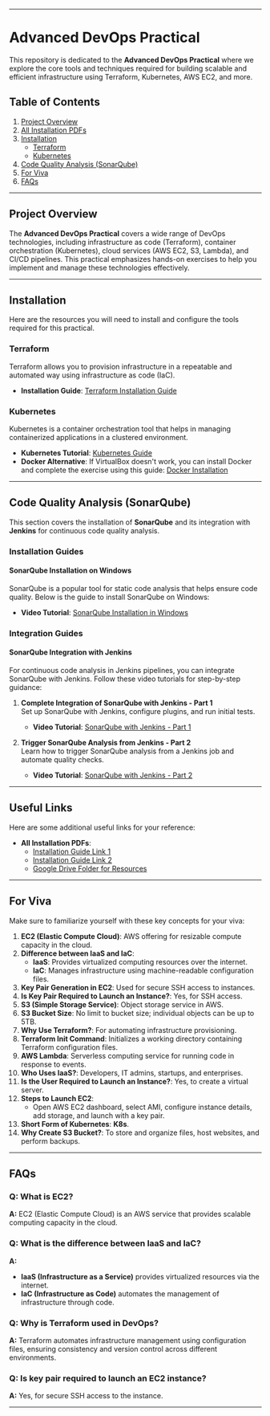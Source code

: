 
---

# Advanced DevOps Practical

This repository is dedicated to the **Advanced DevOps Practical** where we explore the core tools and techniques required for building scalable and efficient infrastructure using Terraform, Kubernetes, AWS EC2, and more.

## Table of Contents

1. [Project Overview](#project-overview)
2. [All Installation PDFs](#useful-links)
3. [Installation](#installation)
   - [Terraform](#terraform)
   - [Kubernetes](#kubernetes)
4. [Code Quality Analysis (SonarQube)](#code-quality-analysis-sonarqube)
5. [For Viva](#for-viva)
6. [FAQs](#faqs)

---

## Project Overview

The **Advanced DevOps Practical** covers a wide range of DevOps technologies, including infrastructure as code (Terraform), container orchestration (Kubernetes), cloud services (AWS EC2, S3, Lambda), and CI/CD pipelines. This practical emphasizes hands-on exercises to help you implement and manage these technologies effectively.

---

## Installation

Here are the resources you will need to install and configure the tools required for this practical.

### Terraform

Terraform allows you to provision infrastructure in a repeatable and automated way using infrastructure as code (IaC).

- **Installation Guide**: [Terraform Installation Guide](https://www.youtube.com/watch?v=aHve0Ji13IY)

### Kubernetes

Kubernetes is a container orchestration tool that helps in managing containerized applications in a clustered environment.

- **Kubernetes Tutorial**: [Kubernetes Guide](https://youtu.be/05MNwC4XJBs?si=Li8adqlC5pSuUTEP)
- **Docker Alternative**: If VirtualBox doesn't work, you can install Docker and complete the exercise using this guide: [Docker Installation](https://youtu.be/mS26N5cLBe8?si=Y69TqfsQTD_0K3jd)

---


## Code Quality Analysis (SonarQube)

This section covers the installation of **SonarQube** and its integration with **Jenkins** for continuous code quality analysis.

### Installation Guides

#### SonarQube Installation on Windows
SonarQube is a popular tool for static code analysis that helps ensure code quality. Below is the guide to install SonarQube on Windows:

- **Video Tutorial**: [SonarQube Installation in Windows](https://youtu.be/CURSk7cto_0?si=ew624NZcuNGUbwBx)

### Integration Guides

#### SonarQube Integration with Jenkins

For continuous code analysis in Jenkins pipelines, you can integrate SonarQube with Jenkins. Follow these video tutorials for step-by-step guidance:

1. **Complete Integration of SonarQube with Jenkins - Part 1**  
   Set up SonarQube with Jenkins, configure plugins, and run initial tests.  
   - **Video Tutorial**: [SonarQube with Jenkins - Part 1](https://youtu.be/uMVflNm3e9Q?si=_S0z__Q1VyPJHV3r)

2. **Trigger SonarQube Analysis from Jenkins - Part 2**  
   Learn how to trigger SonarQube analysis from a Jenkins job and automate quality checks.  
   - **Video Tutorial**: [SonarQube with Jenkins - Part 2](https://youtu.be/sk36v_gEjxM?si=kp-w1X1MftFkrGmx)

---


## Useful Links

Here are some additional useful links for your reference:

- **All Installation PDFs**:
  - [Installation Guide Link 1](https://shorturl.at/5yZq6)
  - [Installation Guide Link 2](https://github.com/FLASH0707/AD)
  - [Google Drive Folder for Resources](https://drive.google.com/drive/folders/1OqD1e2j_3gW1ECSAXLZ0ctafUPiozh7r)

---

## For Viva

Make sure to familiarize yourself with these key concepts for your viva:

1. **EC2 (Elastic Compute Cloud)**: AWS offering for resizable compute capacity in the cloud.
2. **Difference between IaaS and IaC**:
   - **IaaS**: Provides virtualized computing resources over the internet.
   - **IaC**: Manages infrastructure using machine-readable configuration files.
3. **Key Pair Generation in EC2**: Used for secure SSH access to instances.
4. **Is Key Pair Required to Launch an Instance?**: Yes, for SSH access.
5. **S3 (Simple Storage Service)**: Object storage service in AWS.
6. **S3 Bucket Size**: No limit to bucket size; individual objects can be up to 5TB.
7. **Why Use Terraform?**: For automating infrastructure provisioning.
8. **Terraform Init Command**: Initializes a working directory containing Terraform configuration files.
9. **AWS Lambda**: Serverless computing service for running code in response to events.
10. **Who Uses IaaS?**: Developers, IT admins, startups, and enterprises.
11. **Is the User Required to Launch an Instance?**: Yes, to create a virtual server.
12. **Steps to Launch EC2**:
    - Open AWS EC2 dashboard, select AMI, configure instance details, add storage, and launch with a key pair.
13. **Short Form of Kubernetes**: **K8s**.
14. **Why Create S3 Bucket?**: To store and organize files, host websites, and perform backups.

---

## FAQs

### Q: What is EC2?
**A:** EC2 (Elastic Compute Cloud) is an AWS service that provides scalable computing capacity in the cloud.

### Q: What is the difference between IaaS and IaC?
**A:** 
- **IaaS (Infrastructure as a Service)** provides virtualized resources via the internet.
- **IaC (Infrastructure as Code)** automates the management of infrastructure through code.

### Q: Why is Terraform used in DevOps?
**A:** Terraform automates infrastructure management using configuration files, ensuring consistency and version control across different environments.

### Q: Is key pair required to launch an EC2 instance?
**A:** Yes, for secure SSH access to the instance.

---

